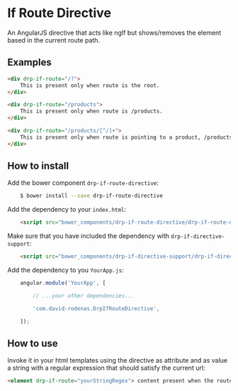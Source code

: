 If Route Directive
===================

An AngularJS directive that acts like ngIf but shows/removes the element based in the current route path.


Examples
--------

```html
<div drp-if-route="/?">
    This is present only when route is the root.
</div>

<div drp-if-route="/products">
    This is present only when route is /products.
</div>

<div drp-if-route="/products/[^/]+">
    This is present only when route is pointing to a product, /products/:id.
</div>
```





How to install
--------------

Add the bower component `drp-if-route-directive`:

```bash
    $ bower install --save drp-if-route-directive
```

Add the dependency to your `index.html`:

```html
    <script src="bower_components/drp-if-route-directive/drp-if-route-directive.js"></script>
```

Make sure that you have included the dependency with `drp-if-directive-support`:

```html
    <script src="bower_components/drp-if-directive-support/drp-if-directive-support.js"></script>
```

Add the dependency to you `YourApp.js`:

```javascript
    angular.module('YourApp', [

        // ...your other dependencies...

        'com.david-rodenas.DrpIfRouteDirective',

    ]);
```




How to use
----------

Invoke it in your html templates using the directive as attribute and as value a string with a regular expression that should satisfy the current url:

```html
<element drp-if-route="yourStringRegex"> content present when the route matches</element>
```




